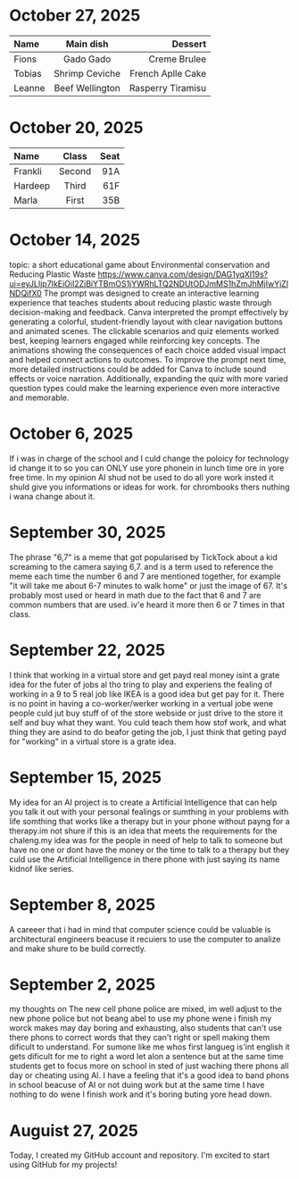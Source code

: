 # October 27, 2025
| Name      | Main dish   | Dessert       |
| :---      |    :----:   |          ---: |
| Fions     | Gado Gado   | Creme Brulee  |
| Tobias    | Shrimp Ceviche | French Aplle Cake |
| Leanne    | Beef Wellington | Rasperry Tiramisu |
# October 20, 2025
| Name      | Class       | Seat          |
| :---      |    :----:   |          ---: |
| Frankli   | Second      | 91A           |
| Hardeep   | Third       | 61F           |
| Marla     | First       | 35B           |
# October 14, 2025
topic: a short educational game about Environmental conservation and Reducing Plastic Waste
https://www.canva.com/design/DAG1yqXl19s?ui=eyJLIjp7IkEiOiI2ZjBiYTBmOS1jYWRhLTQ2NDUtODJmMS1hZmJhMjIwYjZlNDQifX0
The prompt was designed to create an interactive learning experience that teaches students about reducing plastic waste through decision-making and feedback. Canva interpreted the prompt effectively by generating a colorful, student-friendly layout with clear navigation buttons and animated scenes. The clickable scenarios and quiz elements worked best, keeping learners engaged while reinforcing key concepts. The animations showing the consequences of each choice added visual impact and helped connect actions to outcomes. To improve the prompt next time, more detailed instructions could be added for Canva to include sound effects or voice narration. Additionally, expanding the quiz with more varied question types could make the learning experience even more interactive and memorable.
# October 6, 2025
If i was in charge of the school and I culd change the poloicy for technology id change it to so you can ONLY use yore phonein in lunch time ore in yore free time. In my opinion AI shud not be used to do all yore work insted it shuld give you informations or ideas for work. for chrombooks thers nuthing i wana change about it. 
# September 30, 2025
The phrase "6,7" is a meme that got popularised by TickTock about a kid screaming to the camera saying 6,7. and is a term used to reference the meme each time the number 6 and 7 are mentioned together, for example "it will take me about 6-7 minutes to walk home" or just the image of 67. It's probably most used or heard in math due to the fact that 6 and 7 are common numbers that are used. iv'e heard it more then 6 or 7 times in that class.
 # September 22, 2025
I think that working in a virtual store and get payd real money isint a grate idea for the futer of jobs al tho tring to play and experiens the fealing of working in a 9 to 5 real job like IKEA is a good idea but get pay for it. There is no point in having a co-worker/werker working in a vertual jobe  wene  people culd jut buy stuff of of the store webside or just drive to the store it self and buy what they want. You culd teach them how stof work, and what thing they are asind to do beafor geting the job, I just think that geting payd for "working" in a virtual store is a grate idea.
# September 15, 2025
My idea for an AI project is to create a Artificial Intelligence that can help you talk it  out with your personal fealings or sumthing in  your problems with life somthing that works like a therapy but in your phone without payng for a therapy.im not shure if this is an idea that meets the requirements for the chaleng.my idea was for the people in need of help to talk to someone but have no one or dont have the money or the time to talk to a therapy but they culd use the Artificial Intelligence in there phone with just saying its name kidnof like series.
# September 8, 2025
A careeer that i had in mind that computer science could be valuable is architectural engineers beacuse it recuiers to use the computer to analize and make shure to be build correctly.
# September 2, 2025
my thoughts on The new cell phone police are mixed, im well adjust to the new phone police but not beang abel to use my phone wene i finish my worck makes may day boring and exhausting, also students that can't use there phons to correct words that they can't right or spell making them dificult to understand. For sumone like me whos first langueg is'int english it gets dificult for me to right a word let alon a sentence but at the same time students get to focus more on school in sted of just waching there phons all day or cheating using AI. I have a feeling that it's a good idea to band phons in school beacuse of AI or not duing work but at the same time I have nothing to do wene I finish work and it's boring buting yore head down.
# Auguist 27, 2025
Today, I created my GitHub account and repository. I'm excited to start using GitHub for my projects!
